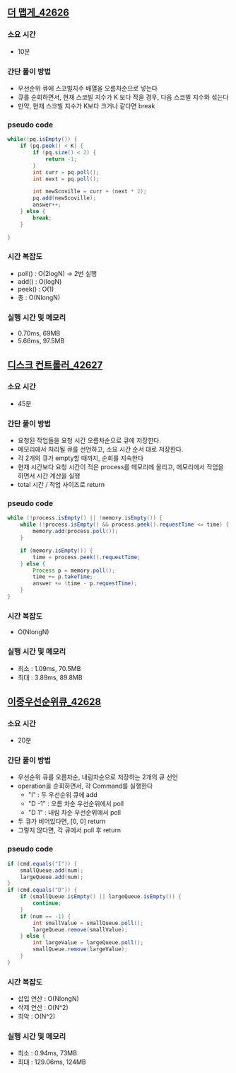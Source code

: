 ## [더 맵게_42626](https://school.programmers.co.kr/learn/courses/30/lessons/42626)

### 소요 시간
- 10분

### 간단 풀이 방법
- 우선순위 큐에 스코빌지수 배열을 오름차순으로 넣는다
- 큐를 순회하면서, 현재 스코빌 지수가 K 보다 작을 경우, 다음 스코빌 지수와 섞는다
- 만약, 현재 스코빌 지수가 K보다 크거나 같다면 break

### pseudo code
```java
while(!pq.isEmpty()) {
    if (pq.peek() < K) {
        if (pq.size() < 2) {
            return -1;
        }
        int curr = pq.poll();
        int next = pq.poll();

        int newScoville = curr + (next * 2);
        pq.add(newScoville);
        answer++;
    } else {
        break;
    }

}
```

### 시간 복잡도
- poll() : O(2logN) -> 2번 실행
- add() : O(logN)
- peek() : O(1)
- 총 : O(NlongN)

### 실행 시간 및 메모리
- 0.70ms, 69MB
- 5.66ms, 97.5MB

## [디스크 컨트롤러_42627](https://school.programmers.co.kr/learn/courses/30/lessons/42627)

### 소요 시간
- 45분

### 간단 풀이 방법
- 요청된 작업들을 요청 시간 오름차순으로 큐에 저장한다.
- 메모리에서 처리될 큐를 선언하고, 소요 시간 순서 대로 저장한다.
- 각 2개의 큐가 empty할 때까지, 순회를 지속한다
- 현재 시간보다 요청 시간이 적은 process를 메모리에 올리고, 메모리에서 작업을 하면서 시간 계산을 실행
- total 시간 / 작업 사이즈로 return

### pseudo code
```java
while (!process.isEmpty() || !memory.isEmpty()) {
    while (!process.isEmpty() && process.peek().requestTime <= time) {
        memory.add(process.poll());
    }

    if (memory.isEmpty()) {
        time = process.peek().requestTime;
    } else {
        Process p = memory.poll();
        time += p.takeTime;
        answer += (time - p.requestTime);
    }
}
```

### 시간 복잡도
- O(NlongN)

### 실행 시간 및 메모리
- 최소 : 1.09ms, 70.5MB
- 최대 : 3.89ms, 89.8MB

## [이중우선순위큐_42628](https://school.programmers.co.kr/learn/courses/30/lessons/42628)

### 소요 시간
- 20분

### 간단 풀이 방법
- 우선순위 큐를 오름차순, 내림차순으로 저장하는 2개의 큐 선언
- operation을 순회하면서, 각 Command를 실행한다
    - "I" : 두 우선순위 큐에 add
    - "D -1" : 오름 차순 우선순위에서 poll
    - "D 1" : 내림 차순 우선순위에서 poll
- 두 큐가 비어있다면, [0, 0] return
- 그렇지 않다면, 각 큐에서 poll 후 return

### pseudo code
```java
if (cmd.equals("I")) {
    smallQueue.add(num);
    largeQueue.add(num);
}
if (cmd.equals("D")) {
    if (smallQueue.isEmpty() || largeQueue.isEmpty()) {
        continue;
    }
    if (num == -1) {
        int smallValue = smallQueue.poll();
        largeQueue.remove(smallValue);
    } else {
        int largeValue = largeQueue.poll();
        smallQueue.remove(largeValue);
    }
}
```

### 시간 복잡도
- 삽입 연산 : O(NlongN)
- 삭제 연산 : O(N^2)
- 최악 : O(N^2)

### 실행 시간 및 메모리
- 최소 : 0.94ms, 73MB
- 최대 : 129.06ms, 124MB